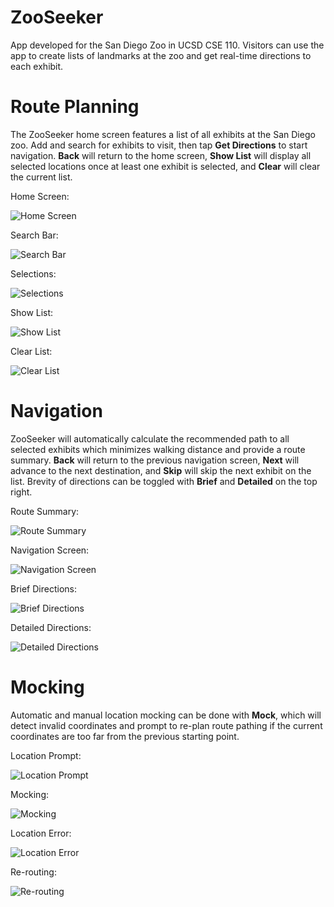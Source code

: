 # ZooSeeker

App developed for the San Diego Zoo in UCSD CSE 110. Visitors can use the app to create lists of landmarks at the zoo and get real-time directions to each exhibit.

# Route Planning
The ZooSeeker home screen features a list of all exhibits at the San Diego zoo. Add and search for exhibits to visit, then tap **Get Directions** to start navigation.
**Back** will return to the home screen, **Show List** will display all selected locations once at least one exhibit is selected, and **Clear** will clear the current list.

Home Screen:

![Home Screen](https://github.com/HuangMichael94/ZooSeeker/blob/main/images/SearchScreen.PNG?raw=true)

Search Bar:

![Search Bar](https://github.com/HuangMichael94/ZooSeeker/blob/main/images/SearchBar.PNG?raw=true)

Selections:

![Selections](https://github.com/HuangMichael94/ZooSeeker/blob/main/images/SearchScreenSelections.PNG?raw=true)

Show List:

![Show List](https://github.com/HuangMichael94/ZooSeeker/blob/main/images/ShowList.PNG?raw=true)

Clear List:

![Clear List](https://github.com/HuangMichael94/ZooSeeker/blob/main/images/ClearList.PNG?raw=true)

# Navigation
ZooSeeker will automatically calculate the recommended path to all selected exhibits which minimizes walking distance and provide a route summary. **Back** will return to the previous navigation screen, **Next** will advance to the next destination, and **Skip** will skip the next exhibit on the list. Brevity of directions can be toggled with **Brief** and **Detailed** on the top right.

Route Summary:

![Route Summary](https://github.com/HuangMichael94/ZooSeeker/blob/main/images/RouteSummary.PNG?raw=true)

Navigation Screen:

![Navigation Screen](https://github.com/HuangMichael94/ZooSeeker/blob/main/images/Nagivation.PNG?raw=true)

Brief Directions:

![Brief Directions](https://github.com/HuangMichael94/ZooSeeker/blob/main/images/BriefDirections.PNG?raw=true)

Detailed Directions:

![Detailed Directions](https://github.com/HuangMichael94/ZooSeeker/blob/main/images/DetailedDirections.PNG?raw=true)

# Mocking
Automatic and manual location mocking can be done with **Mock**, which will detect invalid coordinates and prompt to re-plan route pathing if the current coordinates are too far from the previous starting point.

Location Prompt:

![Location Prompt](https://github.com/HuangMichael94/ZooSeeker/blob/main/images/MockLocationPrompt.PNG?raw=true)

Mocking:

![Mocking](https://github.com/HuangMichael94/ZooSeeker/blob/main/images/MockLocationEntry.PNG?raw=true)

Location Error:

![Location Error](https://github.com/HuangMichael94/ZooSeeker/blob/main/images/MockLocationError.PNG?raw=true)

Re-routing:

![Re-routing](https://github.com/HuangMichael94/ZooSeeker/blob/main/images/MockLocationReplan.PNG?raw=true)
